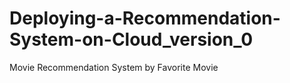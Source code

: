 # Deploying-a-Recommendation-System-on-Cloud_version_0
Movie Recommendation System by Favorite Movie
